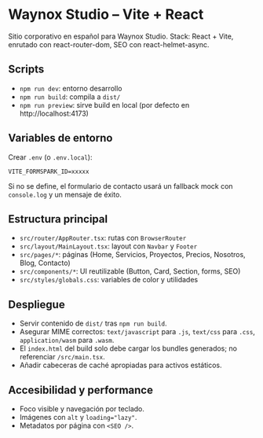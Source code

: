 # Waynox Studio – Vite + React

Sitio corporativo en español para Waynox Studio. Stack: React + Vite, enrutado con react-router-dom, SEO con react-helmet-async.

## Scripts

- `npm run dev`: entorno desarrollo
- `npm run build`: compila a `dist/`
- `npm run preview`: sirve build en local (por defecto en http://localhost:4173)

## Variables de entorno

Crear `.env` (o `.env.local`):

```
VITE_FORMSPARK_ID=xxxxx
```

Si no se define, el formulario de contacto usará un fallback mock con `console.log` y un mensaje de éxito.

## Estructura principal

- `src/router/AppRouter.tsx`: rutas con `BrowserRouter`
- `src/layout/MainLayout.tsx`: layout con `Navbar` y `Footer`
- `src/pages/*`: páginas (Home, Servicios, Proyectos, Precios, Nosotros, Blog, Contacto)
- `src/components/*`: UI reutilizable (Button, Card, Section, forms, SEO)
- `src/styles/globals.css`: variables de color y utilidades

## Despliegue

- Servir contenido de `dist/` tras `npm run build`.
- Asegurar MIME correctos: `text/javascript` para `.js`, `text/css` para `.css`, `application/wasm` para `.wasm`.
- El `index.html` del build solo debe cargar los bundles generados; no referenciar `/src/main.tsx`.
- Añadir cabeceras de caché apropiadas para activos estáticos.

## Accesibilidad y performance

- Foco visible y navegación por teclado.
- Imágenes con `alt` y `loading="lazy"`.
- Metadatos por página con `<SEO />`.